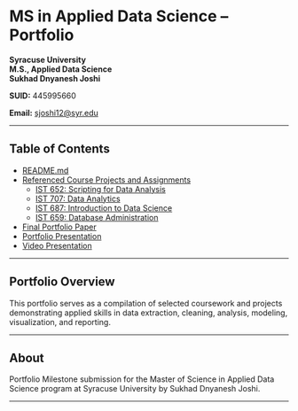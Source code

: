 # MS in Applied Data Science – Portfolio

**Syracuse University**  
**M.S., Applied Data Science**  
**Sukhad Dnyanesh Joshi**  

**SUID:** 445995660 

**Email:** sjoshi12@syr.edu  

---

## Table of Contents

- [README.md](#)
- [Referenced Course Projects and Assignments](#referenced-course-projects-and-assignments)
  - [IST 652: Scripting for Data Analysis](#ist-652-scripting-for-data-analysis)
  - [IST 707: Data Analytics](#ist-707-data-analytics)
  - [IST 687: Introduction to Data Science](#ist-687-introduction-to-data-science)
  - [IST 659: Database Administration](#ist-659-database-administration)
- [Final Portfolio Paper](#paper) 
- [Portfolio Presentation](#portfolio-presentation)
- [Video Presentation](#video)

---

## Portfolio Overview

This portfolio serves as a compilation of selected coursework and projects demonstrating applied skills in data extraction, cleaning, analysis, modeling, visualization, and reporting. 

---

## About

Portfolio Milestone submission for the Master of Science in Applied Data Science program at Syracuse University by Sukhad Dnyanesh Joshi.

---


